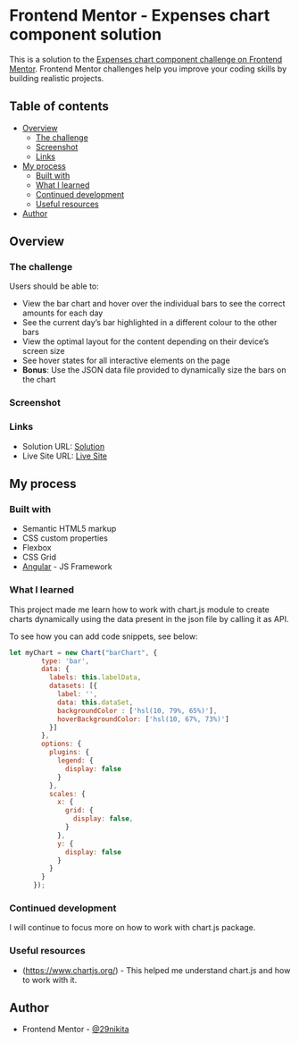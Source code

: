 # Frontend Mentor - Expenses chart component solution

This is a solution to the [Expenses chart component challenge on Frontend Mentor](https://www.frontendmentor.io/challenges/expenses-chart-component-e7yJBUdjwt). Frontend Mentor challenges help you improve your coding skills by building realistic projects. 

## Table of contents

- [Overview](#overview)
  - [The challenge](#the-challenge)
  - [Screenshot](#screenshot)
  - [Links](#links)
- [My process](#my-process)
  - [Built with](#built-with)
  - [What I learned](#what-i-learned)
  - [Continued development](#continued-development)
  - [Useful resources](#useful-resources)
- [Author](#author)

## Overview

### The challenge

Users should be able to:

- View the bar chart and hover over the individual bars to see the correct amounts for each day
- See the current day’s bar highlighted in a different colour to the other bars
- View the optimal layout for the content depending on their device’s screen size
- See hover states for all interactive elements on the page
- **Bonus**: Use the JSON data file provided to dynamically size the bars on the chart

### Screenshot


### Links

- Solution URL: [Solution](https://github.com/29nikita/expenses-chart)
- Live Site URL: [Live Site](https://nikita-expenses-app.netlify.app/)

## My process

### Built with

- Semantic HTML5 markup
- CSS custom properties
- Flexbox
- CSS Grid
- [Angular](https://angular.io/) - JS Framework

### What I learned

This project made me learn how to work with chart.js module to create charts dynamically using the data present in the json file by calling it as API.

To see how you can add code snippets, see below:

```js
let myChart = new Chart("barChart", {
        type: 'bar',
        data: {
          labels: this.labelData, 
          datasets: [{
            label: '',
            data: this.dataSet, 
            backgroundColor : ['hsl(10, 79%, 65%)'],
            hoverBackgroundColor: ['hsl(10, 67%, 73%)']
          }]  
        },
        options: {
          plugins: {
            legend: {
              display: false
            }
          },
          scales: {
            x: {
              grid: {
                display: false,
              }
            },
            y: {
              display: false
            }
          }
        }
      });
```

### Continued development

I will continue to focus more on how to work with chart.js package.

### Useful resources

- (https://www.chartjs.org/) - This helped me understand chart.js and how to work with it.

## Author

- Frontend Mentor - [@29nikita](https://www.frontendmentor.io/profile/29nikita)

